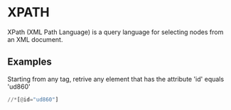 # XPATH

XPath (XML Path Language) is a query language for selecting nodes from an XML document.

## Examples

Starting from any tag, retrive any element that has the attribute 'id' equals 'ud860'
```python
//*[@id="ud860"]
```

